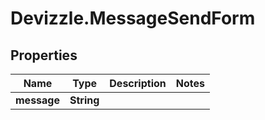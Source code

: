 # Devizzle.MessageSendForm

## Properties
Name | Type | Description | Notes
------------ | ------------- | ------------- | -------------
**message** | **String** |  | 
